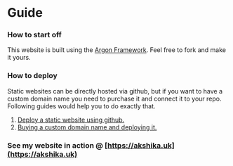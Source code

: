 <p align="center">
 <a href="https://opensource.org/licenses/MIT">
<img alt="" src="https://img.shields.io/badge/license-MIT-green.svg">
 </a>
</p>

# Guide

### How to start off

This website is built using the [Argon Framework](https://www.creative-tim.com/product/argon-design-system). Feel free to fork and make it yours.

### How to deploy

Static websites can be directly hosted via github, but if you want to have a custom domain name you need to purchase it and connect it to your repo. 
Following guides would help you to do exactly that.

1. [Deploy a static website using github.](https://gist.github.com/TylerFisher/6127328)
2. [Buying a custom domain name and deploying it.](https://hackernoon.com/use-custom-domain-with-github-pages-2-straightforward-steps-cf561eee244f)  

### See my website in action @ [https://akshika.uk](https://akshika.uk)
